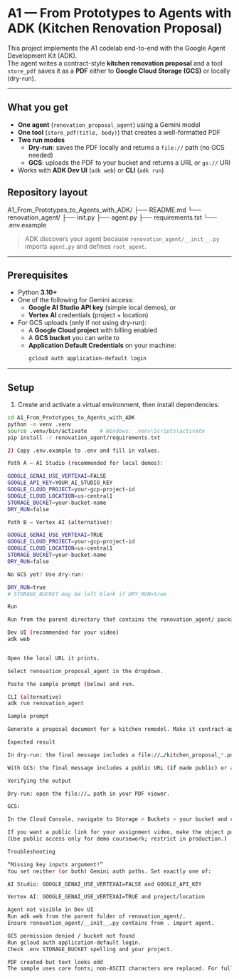 # A1 — From Prototypes to Agents with ADK (Kitchen Renovation Proposal)

This project implements the A1 codelab end-to-end with the Google Agent Development Kit (ADK).  
The agent writes a contract-style **kitchen renovation proposal** and a tool `store_pdf` saves it as a **PDF** either to **Google Cloud Storage (GCS)** or locally (dry-run).

---

## What you get

- **One agent** (`renovation_proposal_agent`) using a Gemini model
- **One tool** (`store_pdf(title, body)`) that creates a well-formatted PDF
- **Two run modes**
  - **Dry-run**: saves the PDF locally and returns a `file://` path (no GCS needed)
  - **GCS**: uploads the PDF to your bucket and returns a URL or `gs://` URI
- Works with **ADK Dev UI** (`adk web`) or **CLI** (`adk run`)

## Repository layout

A1_From_Prototypes_to_Agents_with_ADK/
├── README.md
└── renovation_agent/
├── init.py
├── agent.py
├── requirements.txt
└── .env.example


> ADK discovers your agent because `renovation_agent/__init__.py` imports `agent.py` and defines `root_agent`.

---

## Prerequisites

- Python **3.10+**
- One of the following for Gemini access:
  - **Google AI Studio API key** (simple local demos), or
  - **Vertex AI** credentials (project + location)
- For GCS uploads (only if not using dry-run):
  - A **Google Cloud project** with billing enabled
  - A **GCS bucket** you can write to
  - **Application Default Credentials** on your machine:
    ```bash
    gcloud auth application-default login
    ```

---

## Setup

1) Create and activate a virtual environment, then install dependencies:
```bash
cd A1_From_Prototypes_to_Agents_with_ADK
python -m venv .venv
source .venv/bin/activate    # Windows: .venv\Scripts\activate
pip install -r renovation_agent/requirements.txt

2) Copy .env.example to .env and fill in values.

Path A — AI Studio (recommended for local demos):

GOOGLE_GENAI_USE_VERTEXAI=FALSE
GOOGLE_API_KEY=YOUR_AI_STUDIO_KEY
GOOGLE_CLOUD_PROJECT=your-gcp-project-id
GOOGLE_CLOUD_LOCATION=us-central1
STORAGE_BUCKET=your-bucket-name
DRY_RUN=false

Path B — Vertex AI (alternative):

GOOGLE_GENAI_USE_VERTEXAI=TRUE
GOOGLE_CLOUD_PROJECT=your-gcp-project-id
GOOGLE_CLOUD_LOCATION=us-central1
STORAGE_BUCKET=your-bucket-name
DRY_RUN=false

No GCS yet? Use dry-run:

DRY_RUN=true
# STORAGE_BUCKET may be left blank if DRY_RUN=true

Run

Run from the parent directory that contains the renovation_agent/ package so ADK can import it.

Dev UI (recommended for your video)
adk web


Open the local URL it prints.

Select renovation_proposal_agent in the dropdown.

Paste the sample prompt (below) and run.

CLI (alternative)
adk run renovation_agent

Sample prompt

Generate a proposal document for a kitchen remodel. Make it contract-appropriate with headings and bullet points. When it is ready, store it as a PDF.

Expected result

In dry-run: the final message includes a file://…/kitchen_proposal_*.pdf path.

With GCS: the final message includes a public URL (if made public) or a gs://bucket/object.pdf URI.

Verifying the output

Dry-run: open the file://… path in your PDF viewer.

GCS:

In the Cloud Console, navigate to Storage > Buckets > your bucket and confirm the object.

If you want a public link for your assignment video, make the object publicly readable.
(Use public access only for demo coursework; restrict in production.)

Troubleshooting

“Missing key inputs argument!”
You set neither (or both) Gemini auth paths. Set exactly one of:

AI Studio: GOOGLE_GENAI_USE_VERTEXAI=FALSE and GOOGLE_API_KEY

Vertex AI: GOOGLE_GENAI_USE_VERTEXAI=TRUE and project/location

Agent not visible in Dev UI
Run adk web from the parent folder of renovation_agent/.
Ensure renovation_agent/__init__.py contains from . import agent.

GCS permission denied / bucket not found
Run gcloud auth application-default login.
Check .env STORAGE_BUCKET spelling and your project.

PDF created but text looks odd
The sample uses core fonts; non-ASCII characters are replaced. For full Unicode, switch to a TTF font in agent.py.
